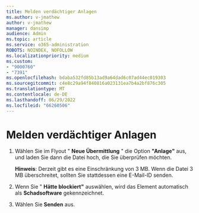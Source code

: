 ```yaml
---
title: Melden verdächtiger Anlagen
ms.author: v-jmathew
author: v-jmathew
manager: dansimp
audience: Admin
ms.topic: article
ms.service: o365-administration
ROBOTS: NOINDEX, NOFOLLOW
ms.localizationpriority: medium
ms.custom:
- "9000760"
- "7391"
ms.openlocfilehash: bdaba532fd85b13ad9a64dad6c07ad44ec019303
ms.sourcegitcommit: c4e8c29a94f840816a023131ea7b4a2bf876c305
ms.translationtype: MT
ms.contentlocale: de-DE
ms.lasthandoff: 06/29/2022
ms.locfileid: "66260506"
---
```

# <a name="report-suspicious-attachments"></a>Melden verdächtiger Anlagen

1. Wählen Sie im Flyout " **Neue Übermittlung** " die Option **"Anlage"** aus, und laden Sie dann die Datei hoch, die Sie überprüfen möchten.
    
    **Hinweis**: Derzeit gibt es eine Einschränkung von 3 MB. Wenn die Datei 3 MB überschreitet, sollten Sie stattdessen eine E-Mail-ID senden.
2. Wenn Sie " **Hätte blockiert"** auswählen, wird das Element automatisch als **Schadsoftware** gekennzeichnet.
3. Wählen Sie **Senden** aus.

